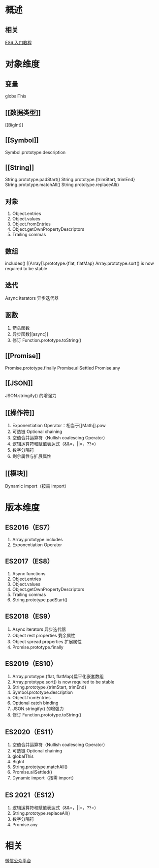 # 概述
## 相关
[ES6 入门教程](https://es6.ruanyifeng.com/#docs/promise) 
# 对象维度
## 变量
globalThis
## [[数据类型]] 
[[BigInt]] 
## [[Symbol]] 
Symbol.prototype.description
## [[String]] 
String.prototype.padStart()
String.prototype.{trimStart, trimEnd}
String.prototype.matchAll()
String.prototype.replaceAll()
## 对象
1. Object.entries
2. Object.values
3. Object.fromEntries
4. Object.getOwnPropertyDescriptors
5. Trailing commas
## 数组
includes()
[[Array]].prototype.{flat, flatMap}
Array.prototype.sort() is now required to be stable
## 迭代
Async iterators 异步迭代器
## 函数
1. 箭头函数
2. 异步函数[[async]] 
3. 修订 Function.prototype.toString()
## [[Promise]] 
Promise.prototype.finally
Promise.allSettled
Promise.any
## [[JSON]] 
JSON.stringify() 的增强力
## [[操作符]] 
1. Exponentiation Operator：相当于[[Math]].pow
2. 可选链 Optional chaining
3. 空值合并运算符（Nullish coalescing Operator）
4. 逻辑运算符和赋值表达式（&&=，||=，??=）
5. 数字分隔符
6. 剩余属性与扩展属性
## [[模块]] 
Dynamic import（按需 import）
# 版本维度
## ES2016（ES7）
1. Array.prototype.includes
2. Exponentiation Operator
## ES2017（ES8）
1. Async functions
2. Object.entries
3. Object.values
4. Object.getOwnPropertyDescriptors
5. Trailing commas
6. String.prototype.padStart()
## ES2018（ES9）
1. Async iterators 异步迭代器
2. Object rest properties 剩余属性
3. Object spread properties 扩展属性
4. Promise.prototype.finally
## ES2019（ES10）
1. Array.prototype.{flat, flatMap}扁平化嵌套数组
6. Array.prototype.sort() is now required to be stable
3. String.prototype.{trimStart, trimEnd}
4. Symbol.prototype.description
2. Object.fromEntries
5. Optional catch binding
7. JSON.stringify() 的增强力
8. 修订 Function.prototype.toString()
## ES2020（ES11）
1. 空值合并运算符（Nullish coalescing Operator）
2. 可选链 Optional chaining
3. globalThis
4. BigInt
5. String.prototype.matchAll()
6. Promise.allSettled()
7. Dynamic import（按需 import）
## ES 2021（ES12）
1. 逻辑运算符和赋值表达式（&&=，||=，??=）
2. String.prototype.replaceAll()
3. 数字分隔符
4. Promise.any

# 相关
[微信公众平台](https://mp.weixin.qq.com/s/GbSNPeDhllfsSP6y1LIdNg) 